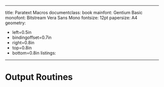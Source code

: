 [+main]::
---
title: Paratext Macros
documentclass: book
mainfont: Gentium Basic
monofont: Bitstream Vera Sans Mono
fontsize: 12pt
papersize: A4
geometry:
  - left=0.5in
  - bindingoffset=0.7in
  - right=0.8in
  - top=0.8in
  - bottom=0.8in
listings:
---

# Output Routines

[=d_output]::

[-main]::
